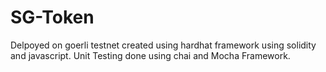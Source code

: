 # SG-Token

Delpoyed on goerli testnet created using hardhat framework using solidity and javascript.
Unit Testing done using chai and Mocha Framework.

